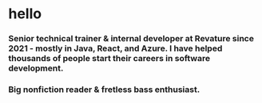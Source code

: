 # hello
### Senior technical trainer & internal developer at Revature since 2021 - mostly in Java, React, and Azure. I have helped thousands of people start their careers in software development.

### Big nonfiction reader & fretless bass enthusiast.
